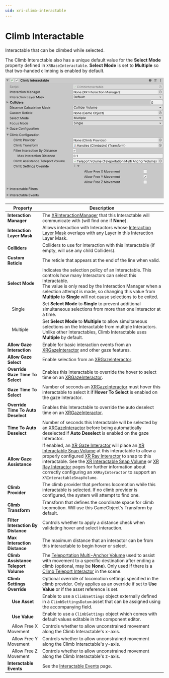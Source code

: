 ```yaml
---
uid: xri-climb-interactable
---
```

# Climb Interactable

Interactable that can be climbed while selected.

The Climb Interactable also has a unique default value for the **Select Mode** property defined in `XRBaseInteractable`. **Select Mode** is set to **Multiple** so that two-handed climbing is enabled by default.

![ClimbInteractable component](images/climb-interactable.png)

| **Property** | **Description** |
|---|---|
| **Interaction Manager** | The [XRInteractionManager](xr-interaction-manager.md) that this Interactable will communicate with (will find one if **None**). |
| **Interaction Layer Mask** | Allows interaction with Interactors whose [Interaction Layer Mask](interaction-layers.md) overlaps with any Layer in this Interaction Layer Mask. |
| **Colliders** | Colliders to use for interaction with this Interactable (if empty, will use any child Colliders). |
| **Custom Reticle** | The reticle that appears at the end of the line when valid. |
| **Select Mode** | Indicates the selection policy of an Interactable. This controls how many Interactors can select this Interactable.<br />The value is only read by the Interaction Manager when a selection attempt is made, so changing this value from **Multiple** to **Single** will not cause selections to be exited. |
| &emsp;Single | Set **Select Mode** to **Single** to prevent additional simultaneous selections from more than one Interactor at a time. |
| &emsp;Multiple | Set **Select Mode** to **Multiple** to allow simultaneous selections on the Interactable from multiple Interactors. Unlike other Interactables, Climb Interactable uses **Multiple** by default. |
| **Allow Gaze Interaction** | Enable for basic interaction events from an [XRGazeInteractor](xr-gaze-interactor.md) and other gaze features. |
| **Allow Gaze Select** | Enable selection from an [XRGazeInteractor](xr-gaze-interactor.md). |
| **Override Gaze Time To Select** | Enables this Interactable to override the hover to select time on an [XRGazeInteractor](xr-gaze-interactor.md). |
| **Gaze Time To Select** | Number of seconds an [XRGazeInteractor](xr-gaze-interactor.md) must hover this interactable to select it if **Hover To Select** is enabled on the gaze Interactor. |
| **Override Time To Auto Deselect** | Enables this Interactable to override the auto deselect time on an [XRGazeInteractor](xr-gaze-interactor.md). |
| **Time To Auto Deselect** | Number of seconds this Interactable will be selected by an [XRGazeInteractor](xr-gaze-interactor.md) before being automatically deselected if **Auto Deselect** is enabled on the gaze Interactor. |
| **Allow Gaze Assistance** | If enabled, an [XR Gaze Interactor](xr-gaze-interactor.md) will place an [XR Interactable Snap Volume](xr-interactable-snap-volume.md) at this interactable to allow a properly configured [XR Ray Interactor](xr-ray-interactor.md) to snap to this interactable. See the [XR Interactable Snap Volume](xr-interactable-snap-volume.md) or [XR Ray Interactor](xr-ray-interactor.md) pages for further information about correctly configuring an `XRRayInteractor` to support an `XRInteractableSnapVolume`. |
| **Climb Provider** | The climb provider that performs locomotion while this interactable is selected. If no climb provider is configured, the system will attempt to find one. |
| **Climb Transform** | Transform that defines the coordinate space for climb locomotion. Will use this GameObject's Transform by default. |
| **Filter Interaction By Distance** | Controls whether to apply a distance check when validating hover and select interaction. |
| **Max Interaction Distance** | The maximum distance that an interactor can be from this interactable to begin hover or select. |
| **Climb Assistance Teleport Volume** | The [Teleportation Multi-Anchor Volume](teleportation-multi-anchor-volume.md) used to assist with movement to a specific destination after ending a climb (optional, may be **None**). Only used if there is a [Climb Teleport Interactor](climb-teleport-interactor.md) in the scene. |
| **Climb Settings Override** | Optional override of locomotion settings specified in the climb provider. Only applies as an override if set to **Use Value** or if the asset reference is set. |
| &emsp;**Use Asset** | Enable to use a `ClimbSettings` object externally defined in a `ClimbSettingsDatum` asset that can be assigned using the accompanying field. |
| &emsp;**Use Value** | Enable to use a `ClimbSettings` object which comes with default values editable in the component editor. |
| &emsp;Allow Free X Movement | Controls whether to allow unconstrained movement along the Climb Interactable's x-axis. |
| &emsp;Allow Free Y Movement | Controls whether to allow unconstrained movement along the Climb Interactable's y-axis. |
| &emsp;Allow Free Z Movement | Controls whether to allow unconstrained movement along the Climb Interactable's z-axis. |
| **Interactable Events** | See the [Interactable Events](interactable-events.md) page. |